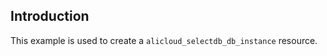 ## Introduction

This example is used to create a `alicloud_selectdb_db_instance` resource.

<!-- BEGIN_TF_DOCS -->

<!-- END_TF_DOCS -->
